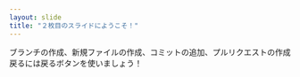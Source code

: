 ```yaml
---
layout: slide
title: "２枚目のスライドにようこそ！"
---
```

ブランチの作成、新規ファイルの作成、コミットの追加、プルリクエストの作成
戻るには戻るボタンを使いましょう！
